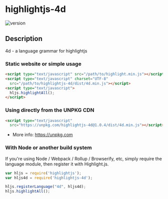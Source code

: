 # highlightjs-4d

![version](https://badgen.net/npm/v/highlightjs-4d)

## Description

4d - a language grammar for highlightjs

### Static website or simple usage

```html
<script type="text/javascript" src="/path/to/highlight.min.js"></script>
<script type="text/javascript" charset="UTF-8"
  src="/path/to/highlightjs-4d/dist/4d.min.js"></script>
<script type="text/javascript">
  hljs.highlightAll();
</script>
```

### Using directly from the UNPKG CDN

```html
<script type="text/javascript"
  src="https://unpkg.com/highlightjs-4d@1.0.4/dist/4d.min.js"></script>
```

- More info: <https://unpkg.com>

### With Node or another build system

If you're using Node / Webpack / Rollup / Browserify, etc, simply require the language module, then register it with Highlight.js.

```javascript
var hljs = require('highlightjs');
var hljs4d = require('highlightjs-4d');

hljs.registerLanguage("4d", hljs4d);
hljs.highlightAll();
```
